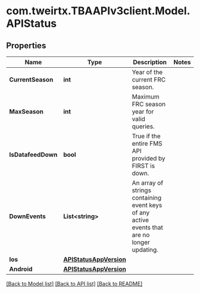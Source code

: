 
# com.tweirtx.TBAAPIv3client.Model.APIStatus

## Properties

Name | Type | Description | Notes
------------ | ------------- | ------------- | -------------
**CurrentSeason** | **int** | Year of the current FRC season. | 
**MaxSeason** | **int** | Maximum FRC season year for valid queries. | 
**IsDatafeedDown** | **bool** | True if the entire FMS API provided by FIRST is down. | 
**DownEvents** | **List&lt;string&gt;** | An array of strings containing event keys of any active events that are no longer updating. | 
**Ios** | [**APIStatusAppVersion**](APIStatusAppVersion.md) |  | 
**Android** | [**APIStatusAppVersion**](APIStatusAppVersion.md) |  | 

[[Back to Model list]](../README.md#documentation-for-models)
[[Back to API list]](../README.md#documentation-for-api-endpoints)
[[Back to README]](../README.md)

